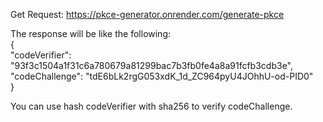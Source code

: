 
Get Request: https://pkce-generator.onrender.com/generate-pkce

The response will be like the following: <br/>{<br/>
  "codeVerifier": "93f3c1504a1f31c6a780679a81299bac7b3fb0fe4a8a91fcfb3cdb3e",<br/>
  "codeChallenge": "tdE6bLk2rgG053xdK_1d_ZC964pyU4JOhhU-od-PID0"<br/>
}

You can use hash codeVerifier with sha256 to verify codeChallenge.

